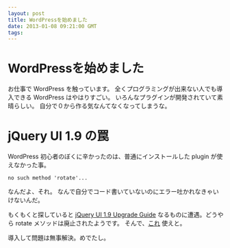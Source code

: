 ```yaml
---
layout: post
title: WordPressを始めました
date: 2013-01-08 09:21:00 GMT
tags: 
---
```

# WordPressを始めました
お仕事で WordPress を触っています。
全くプログラミングが出来ない人でも導入できる WordPress はやはりすごい。
いろんなプラグインが開発されていて素晴らしい。
自分で０から作る気なんてなくなってしまうな。

# jQuery UI 1.9 の罠
WordPress 初心者のぼくに辛かったのは、普通にインストールした plugin が使えなかった事。

    no such method 'rotate'...

なんだよ、それ。
なんで自分でコード書いていないのにエラー吐かれなきゃいけないんだ。

もくもくと探していると [jQuery UI 1.9 Upgrade Guide](http://jqueryui.com/upgrade-guide/1.9/#removed-rotate-method) なるものに遭遇。どうやら rotate メソッドは廃止されたようです。 そんで、[これ](https://github.com/cmcculloh/jQuery-UI-Tabs-Rotate) 使えと。

導入して問題は無事解決。めでたし。
